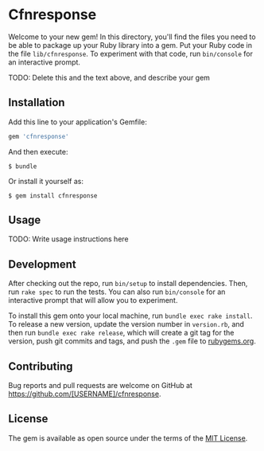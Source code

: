 # Cfnresponse

Welcome to your new gem! In this directory, you'll find the files you need to be able to package up your Ruby library into a gem. Put your Ruby code in the file `lib/cfnresponse`. To experiment with that code, run `bin/console` for an interactive prompt.

TODO: Delete this and the text above, and describe your gem

## Installation

Add this line to your application's Gemfile:

```ruby
gem 'cfnresponse'
```

And then execute:

    $ bundle

Or install it yourself as:

    $ gem install cfnresponse

## Usage

TODO: Write usage instructions here

## Development

After checking out the repo, run `bin/setup` to install dependencies. Then, run `rake spec` to run the tests. You can also run `bin/console` for an interactive prompt that will allow you to experiment.

To install this gem onto your local machine, run `bundle exec rake install`. To release a new version, update the version number in `version.rb`, and then run `bundle exec rake release`, which will create a git tag for the version, push git commits and tags, and push the `.gem` file to [rubygems.org](https://rubygems.org).

## Contributing

Bug reports and pull requests are welcome on GitHub at https://github.com/[USERNAME]/cfnresponse.

## License

The gem is available as open source under the terms of the [MIT License](https://opensource.org/licenses/MIT).
